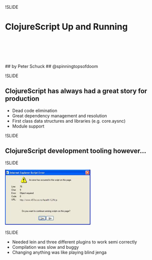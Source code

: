 !SLIDE

# ClojureScript Up and Running

<br />
<br />
<br />
<br />
<br />
## by Peter Schuck
## @spinningtopsofdoom

!SLIDE

## ClojureScript has always had a great story for production
- Dead code elimination
- Great dependency management and resolution
- First class data structures and libraries (e.g. core.aysnc)
- Module support

!SLIDE

## ClojureScript development tooling however...

!SLIDE

![Internet Explorer 6 debugging](../../images/msie_js_error.jpeg)

!SLIDE

- Needed lein and three different plugins to work semi correctly
- Compilation was slow and buggy
- Changing anything was like playing blind jenga
